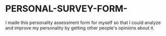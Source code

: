 # PERSONAL-SURVEY-FORM-

I made this personality assessment form for myself so that I could analyze and improve my personality by getting other people's opinions about it.
